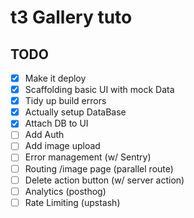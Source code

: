 # t3 Gallery tuto

## TODO

- [x] Make it deploy
- [x] Scaffolding basic UI with mock Data
- [x] Tidy up build errors
- [x] Actually setup DataBase
- [x] Attach DB to UI
- [ ] Add Auth
- [ ] Add image upload
- [ ] Error management (w/ Sentry)
- [ ] Routing /image page (parallel route)
- [ ] Delete action button (w/ server action)
- [ ] Analytics (posthog)
- [ ] Rate Limiting (upstash)
